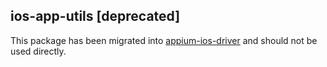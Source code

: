 ## ios-app-utils [deprecated]

This package has been migrated into [appium-ios-driver](https://github.com/appium/appium-ios-driver) and should not be used directly.
